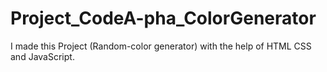 # Project_CodeA-pha_ColorGenerator
I made this Project (Random-color generator) with the help of HTML CSS and JavaScript.
